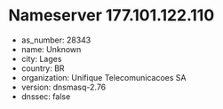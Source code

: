 # Nameserver 177.101.122.110

* as_number: 28343
* name: Unknown
* city: Lages
* country: BR
* organization: Unifique Telecomunicacoes SA
* version: dnsmasq-2.76
* dnssec: false
